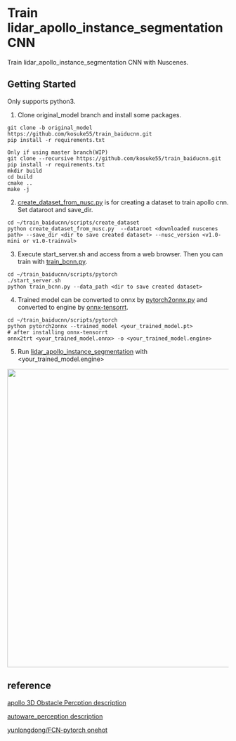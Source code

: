 # Train lidar\_apollo\_instance\_segmentation CNN  

Train lidar\_apollo\_instance\_segmentation CNN with Nuscenes.  

## Getting Started  
Only supports python3.  

1) Clone original_model branch and install some packages.  

```
git clone -b original_model https://github.com/kosuke55/train_baiducnn.git  
pip install -r requirements.txt  
```

```
Only if using master branch(WIP)
git clone --recursive https://github.com/kosuke55/train_baiducnn.git
pip install -r requirements.txt
mkdir build
cd build
cmake ..
make -j
```

2) [create_dataset_from_nusc.py](scripts/create_dataset/create_dataset_from_nusc.py) is for creating a dataset to train apollo cnn.  Set dataroot and save_dir.  

```
cd ~/train_baiducnn/scripts/create_dataset  
python create_dataset_from_nusc.py  --dataroot <downloaded nuscenes path> --save_dir <dir to save created dataset> --nusc_version <v1.0-mini or v1.0-trainval>  
```

3) Execute start\_server.sh and access from a web browser. Then you can train with [train_bcnn.py](scripts/pytorch/train_bcnn.py).  

```
cd ~/train_baiducnn/scripts/pytorch  
./start_server.sh  
python train_bcnn.py --data_path <dir to save created dataset>  
```

4) Trained model can be converted to onnx by [pytorch2onnx.py](scripts/pytorch/pytorch2onnx.py) and converted to engine by [onnx-tensorrt](https://github.com/onnx/onnx-tensorrt).  

```
cd ~/train_baiducnn/scripts/pytorch  
python pytorch2onnx --trained_model <your_trained_model.pt>  
# after installing onnx-tensorrt  
onnx2trt <your_trained_model.onnx> -o <your_trained_model.engine>  
```

5) Run [lidar_apollo_instance_segmentation](https://github.com/tier4/AutowareArchitectureProposal/tree/master/src/perception/object_recognition/detection/lidar_apollo_instance_segmentation) with <your_trained_model.engine>  

<img src="https://user-images.githubusercontent.com/39142679/81552155-ed721480-93bd-11ea-9b9d-88e88dab2ecf.gif" width="680">  

## reference
[apollo 3D Obstacle Percption description][1]  

[1]:https://github.com/ApolloAuto/apollo/blob/master/docs/specs/3d_obstacle_perception.md

[autoware_perception description][2]  

[2]:https://github.com/k0suke-murakami/autoware_perception/tree/feature/integration_baidu_seg/lidar_apollo_cnn_seg_detect

[yunlongdong/FCN-pytorch onehot][3]  

[3]:https://github.com/yunlongdong/FCN-pytorch/blob/master/onehot.py
